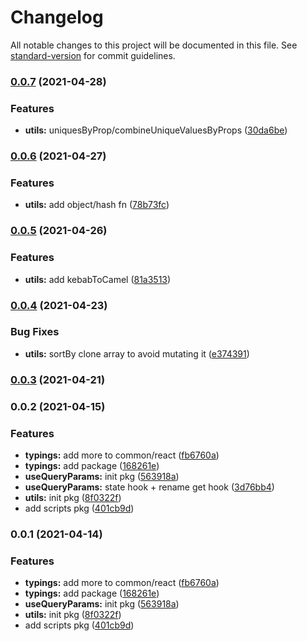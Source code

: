 # Changelog

All notable changes to this project will be documented in this file. See [standard-version](https://github.com/conventional-changelog/standard-version) for commit guidelines.

### [0.0.7](https://github.com/astahmer/pastable/compare/@pastable/utils@0.0.6...@pastable/utils@0.0.7) (2021-04-28)


### Features

* **utils:** uniquesByProp/combineUniqueValuesByProps ([30da6be](https://github.com/astahmer/pastable/commit/30da6be2b51a8880577ba5fa92f268c7a50e59ed))

### [0.0.6](https://github.com/astahmer/pastable/compare/@pastable/utils@0.0.5...@pastable/utils@0.0.6) (2021-04-27)


### Features

* **utils:** add object/hash fn ([78b73fc](https://github.com/astahmer/pastable/commit/78b73fc88a16345daad17346a4f96dc5fe71fcef))

### [0.0.5](https://github.com/astahmer/pastable/compare/@pastable/utils@0.0.4...@pastable/utils@0.0.5) (2021-04-26)


### Features

* **utils:** add kebabToCamel ([81a3513](https://github.com/astahmer/pastable/commit/81a3513bb0e6575e32191b58604ea64671350fd4))

### [0.0.4](https://github.com/astahmer/pastable/compare/@pastable/utils@0.0.3...@pastable/utils@0.0.4) (2021-04-23)


### Bug Fixes

* **utils:** sortBy clone array to avoid mutating it ([e374391](https://github.com/astahmer/pastable/commit/e3743915fd8d7eda8dd62d0cca4538166550bbfe))

### [0.0.3](https://github.com/astahmer/pastable/compare/@pastable/utils@0.0.2...@pastable/utils@0.0.3) (2021-04-21)

### 0.0.2 (2021-04-15)


### Features

* **typings:** add more  to common/react ([fb6760a](https://github.com/astahmer/pastable/commit/fb6760a2ce17c49c41e098f76a8734f04fe51548))
* **typings:** add package ([168261e](https://github.com/astahmer/pastable/commit/168261e66c4d48ad688842c95b396439add229e5))
* **useQueryParams:** init pkg ([563918a](https://github.com/astahmer/pastable/commit/563918a6743c2534201d5912b6bc88d402235385))
* **useQueryParams:** state hook + rename get hook ([3d76bb4](https://github.com/astahmer/pastable/commit/3d76bb402dd5eac883aadc45cf570c91ec6319e0))
* **utils:** init pkg ([8f0322f](https://github.com/astahmer/pastable/commit/8f0322f8e5b903a1254d2fdadfac09b0e9e50d5b))
* add scripts pkg ([401cb9d](https://github.com/astahmer/pastable/commit/401cb9d567f76b7744c56635165180d001decf90))

### 0.0.1 (2021-04-14)


### Features

* **typings:** add more  to common/react ([fb6760a](https://github.com/astahmer/pastable/commit/fb6760a2ce17c49c41e098f76a8734f04fe51548))
* **typings:** add package ([168261e](https://github.com/astahmer/pastable/commit/168261e66c4d48ad688842c95b396439add229e5))
* **useQueryParams:** init pkg ([563918a](https://github.com/astahmer/pastable/commit/563918a6743c2534201d5912b6bc88d402235385))
* **utils:** init pkg ([8f0322f](https://github.com/astahmer/pastable/commit/8f0322f8e5b903a1254d2fdadfac09b0e9e50d5b))
* add scripts pkg ([401cb9d](https://github.com/astahmer/pastable/commit/401cb9d567f76b7744c56635165180d001decf90))

